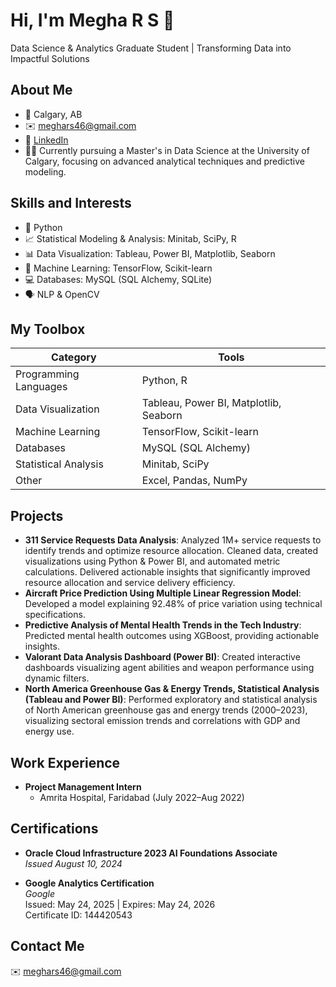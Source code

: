 # Hi, I'm Megha R S 👋

Data Science & Analytics Graduate Student | Transforming Data into Impactful Solutions

## About Me

- 📍 Calgary, AB
- ✉️ [meghars46@gmail.com](mailto:meghars46@gmail.com)
- 💼 [LinkedIn](https://linkedin.com/in/megha-rs)
- 👩‍🎓 Currently pursuing a Master's in Data Science at the University of Calgary, focusing on advanced analytical techniques and predictive modeling.

## Skills and Interests

- 🐍 Python
- 📈 Statistical Modeling & Analysis: Minitab, SciPy, R
- 📊 Data Visualization: Tableau, Power BI, Matplotlib, Seaborn
- 🤖 Machine Learning: TensorFlow, Scikit-learn
- 💻 Databases: MySQL (SQL Alchemy, SQLite)
- 🗣️ NLP & OpenCV

## My Toolbox

| Category               | Tools                                                                                                                                |
| ---------------------- | ------------------------------------------------------------------------------------------------------------------------------------ |
| Programming Languages  | Python, R                                                                                                                           |
| Data Visualization     | Tableau, Power BI, Matplotlib, Seaborn                                                                                             |
| Machine Learning       | TensorFlow, Scikit-learn                                                                                                            |
| Databases              | MySQL (SQL Alchemy)                                                                                                                |
| Statistical Analysis   | Minitab, SciPy                                                                                                                      |
| Other                  | Excel, Pandas, NumPy                                                                                                                |


## Projects

- **311 Service Requests Data Analysis**: Analyzed 1M+ service requests to identify trends and optimize resource allocation. Cleaned data, created visualizations using Python & Power BI, and automated metric calculations. Delivered actionable insights that significantly improved resource allocation and service delivery efficiency.
- **Aircraft Price Prediction Using Multiple Linear Regression Model**: Developed a model explaining 92.48% of price variation using technical specifications.
- **Predictive Analysis of Mental Health Trends in the Tech Industry**: Predicted mental health outcomes using XGBoost, providing actionable insights.
- **Valorant Data Analysis Dashboard (Power BI)**: Created interactive dashboards visualizing agent abilities and weapon performance using dynamic filters.
- **North America Greenhouse Gas & Energy Trends, Statistical Analysis (Tableau and Power BI)**: Performed exploratory and statistical analysis of North American greenhouse gas and energy trends (2000–2023), visualizing sectoral emission trends and correlations with GDP and energy use.



## Work Experience

- **Project Management Intern**
  - Amrita Hospital, Faridabad (July 2022–Aug 2022)

## Certifications

- **Oracle Cloud Infrastructure 2023 AI Foundations Associate**  
  *Issued August 10, 2024*

- **Google Analytics Certification**  
  *Google*  
  Issued: May 24, 2025 | Expires: May 24, 2026  
  Certificate ID: 144420543


## Contact Me

✉️ [meghars46@gmail.com](mailto:meghars46@gmail.com)
